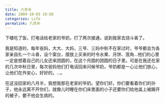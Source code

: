 ```yaml
---
title: 八月半
date: 2009-10-03 19:50
categories: Life
permalink: 八月半
---
```


下楼吃了饭，打电话给老家的爷奶，打了两次接通，说到我家去烧斗香了。

我是知道的，每年爸妈，大大、大妈，三爷、三妈中秋不在家过时，爷爷都会为各家亲自扎一个斗香，设个案台，摆放上买来的时令水果、月饼、莲角...他们的心里一定是想着自己的儿女还来团圆的，在这个月圆的团圆的日子里。可是在我还在家的几次中秋日里，每次爸妈他们打电话回来问候爷奶，爷奶都是一心让他们放心，让他们在外安心，好好的。...。

在这没回家的八月半，我想我那在老家的爷奶。望你们好。你们要看着你们的孙子，他永远离不开你们，就像儿时睡在你们床里面的小子还要你们给他盖上被踢开的被子，要不他会生病的。